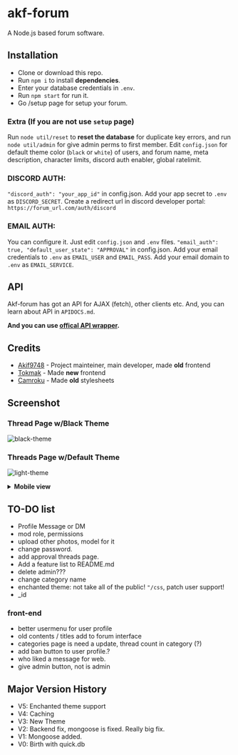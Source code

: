 # akf-forum
A Node.js based forum software.

## Installation
- Clone or download this repo.
- Run `npm i` to install **dependencies**.
- Enter your database credentials in `.env`.
- Run `npm start` for run it. 
- Go /setup page for setup your forum.

### Extra (If you are not use `setup` page)
Run `node util/reset` to **reset the database** for duplicate key errors, and run `node util/admin` for give admin perms to first member.
Edit `config.json` for default theme color (`black` or `white`) of users, and forum name, meta description, character limits, discord auth enabler, global ratelimit.

### DISCORD AUTH: 
`"discord_auth": "your_app_id"` in config.json.
Add your app secret to `.env` as `DISCORD_SECRET`.
Create a redirect url in discord developer portal:
`https://forum_url.com/auth/discord`

### EMAIL AUTH:
You can configure it. Just edit `config.json` and `.env` files.
`"email_auth": true, "default_user_state": "APPROVAL"` in config.json.
Add your email credentials to `.env` as `EMAIL_USER` and `EMAIL_PASS`.
Add your email domain to `.env` as `EMAIL_SERVICE`.

## API
Akf-forum has got an API for AJAX (fetch), other clients etc. And, you can learn about API in `APIDOCS.md`.

**And you can use [offical API wrapper](https://github.com/Akif9748/akf-forum-api).**

## Credits
* [Akif9748](https://github.com/Akif9748) - Project mainteiner, main developer, made **old** frontend
* [Tokmak](https://github.com/tokmak0) - Made **new** frontend
* [Camroku](https://github.com/Camroku) - Made **old** stylesheets

## Screenshot

### Thread Page w/Black Theme
![black-theme](https://user-images.githubusercontent.com/70021050/187899782-2ff010aa-0d39-4fc2-b00c-19bcf1623c8a.png)
### Threads Page w/Default Theme
![light-theme](https://user-images.githubusercontent.com/70021050/186941146-f9a8fbf8-9b2b-4028-afc8-81cff559d9fb.png)
<details>
  <summary><b>Mobile view</b></summary>
  <img src="https://user-images.githubusercontent.com/70021050/187901065-fd75ef85-56e3-42ce-8b34-cb8d799a6517.png"></img>
</details>

## TO-DO list
- Profile Message or DM 
- mod role, permissions  
- upload other photos, model for it  
- change password.
- add approval threads page.
- Add a feature list to README.md
- delete admin???
- change category name
- enchanted theme: not take all of the public! `"/css`, patch user support!
- _id
### front-end
- better usermenu for user profile
- old contents / titles add to forum interface
- categories page is need a update, thread count in category (?) 
- add ban button to user profile.?
- who liked a message for web.
- give admin button, not is admin

## Major Version History
- V5: Enchanted theme support
- V4: Caching
- V3: New Theme
- V2: Backend fix, mongoose is fixed. Really big fix.
- V1: Mongoose added.
- V0: Birth with quick.db
